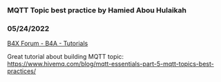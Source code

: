 ### MQTT Topic best practice by Hamied Abou Hulaikah
### 05/24/2022
[B4X Forum - B4A - Tutorials](https://www.b4x.com/android/forum/threads/140766/)

Great tutorial about building MQTT topic:  
<https://www.hivemq.com/blog/mqtt-essentials-part-5-mqtt-topics-best-practices/>